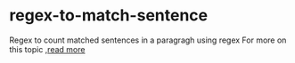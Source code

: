 # regex-to-match-sentence
Regex to count matched sentences in  a paragragh using regex
For more on this topic ,[read more ](https://devsought.com/regex-pattern-to-match-sentence)
